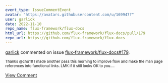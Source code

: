 ```yaml
---
event_type: IssueCommentEvent
avatar: "https://avatars.githubusercontent.com/u/169947?"
user: garlick
date: 2022-11-10
repo_name: flux-framework/flux-docs
html_url: https://github.com/flux-framework/flux-docs/pull/179
repo_url: https://github.com/flux-framework/flux-docs
---
```


<a href='https://github.com/garlick' target='_blank'>garlick</a> commented on issue <a href='https://github.com/flux-framework/flux-docs/pull/179' target='_blank'>flux-framework/flux-docs#179</a>.

<small>Thanks @chu11! I made another pass this morning to improve flow and make the man page references into functional links.  LMK if it still looks OK to you....</small>

<a href='https://github.com/flux-framework/flux-docs/pull/179' target='_blank'>View Comment</a>